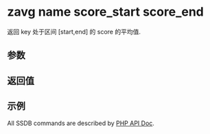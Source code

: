 # zavg name score_start score_end

返回 key 处于区间 [start,end] 的 score 的平均值.

## 参数

## 返回值

## 示例

All SSDB commands are described by [PHP API Doc](https://ssdb.io/docs/php/).
